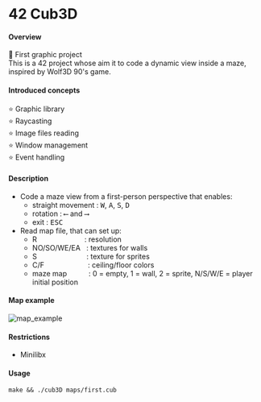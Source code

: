 # 42 Cub3D

#### Overview
💙 First graphic project  
This is a 42 project whose aim it to code a dynamic view inside a maze, inspired by Wolf3D 90's game.
#### Introduced concepts
⭐ Graphic library  
⭐ Raycasting  
⭐ Image files reading  
⭐ Window management  
⭐ Event handling
 
#### Description
- Code a maze view from a first-person perspective that enables:
    - straight movement : <kbd>W</kbd>, <kbd>A</kbd>, <kbd>S</kbd>, <kbd>D</kbd>
    - rotation : <kbd>⟵</kbd> and <kbd>⟶</kbd>
    - exit : <kbd>ESC</kbd>
- Read map file, that can set up:
    - R  &nbsp;&nbsp;&nbsp;&nbsp;&nbsp;&nbsp;&nbsp;&nbsp;&nbsp;&nbsp;&nbsp;&nbsp;&nbsp;&nbsp;&nbsp;&nbsp;&nbsp;&nbsp;&nbsp;&nbsp;&nbsp;&nbsp;&nbsp;: resolution   
    - NO/SO/WE/EA &nbsp;&nbsp;: textures for walls
    - S &nbsp;&nbsp;&nbsp;&nbsp;&nbsp;&nbsp;&nbsp;&nbsp;&nbsp;&nbsp;&nbsp;&nbsp;&nbsp;&nbsp;&nbsp;&nbsp;&nbsp;&nbsp;&nbsp;&nbsp;&nbsp;&nbsp;&nbsp;&nbsp;: texture for sprites
    - C/F &nbsp;&nbsp;&nbsp;&nbsp;&nbsp;&nbsp;&nbsp;&nbsp;&nbsp;&nbsp;&nbsp;&nbsp;&nbsp;&nbsp;&nbsp;&nbsp;&nbsp;&nbsp;&nbsp;&nbsp;&nbsp;: ceiling/floor colors
    - maze map&nbsp;&nbsp;&nbsp;&nbsp;&nbsp;&nbsp;&nbsp;&nbsp;&nbsp;&nbsp;&nbsp;: 0 = empty, 1 = wall, 2 = sprite, N/S/W/E = player initial position
#### Map example
![map_example](https://user-images.githubusercontent.com/49759654/174478312-7be881c6-a219-4891-960e-4c260a8bae4c.jpg)

#### Restrictions
- Minilibx
#### Usage
    make && ./cub3D maps/first.cub
